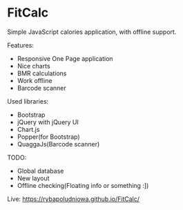 # FitCalc
Simple JavaScript calories application, with offline support. 

Features:
- Responsive One Page application
- Nice charts
- BMR calculations
- Work offline
- Barcode scanner

Used libraries:
- Bootstrap
- jQuery with jQuery UI
- Chart.js
- Popper(for Bootstrap)
- QuaggaJs(Barcode scanner)

TODO:
- Global database
- New layout
- Offline checking(Floating info or something :])


Live: https://rybapoludniowa.github.io/FitCalc/
